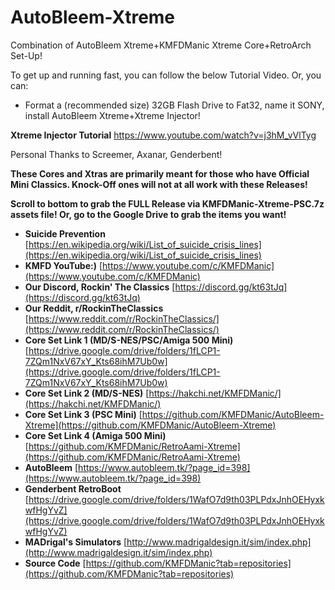 # AutoBleem-Xtreme
Combination of AutoBleem Xtreme+KMFDManic Xtreme Core+RetroArch Set-Up!

To get up and running fast, you can follow the below Tutorial Video.  Or, you can:

- Format a (recommended size) 32GB Flash Drive to Fat32, name it SONY, install AutoBleem Xtreme+Xtreme Injector!

**Xtreme Injector Tutorial**
https://www.youtube.com/watch?v=j3hM_vVlTyg

Personal Thanks to Screemer, Axanar, Genderbent!

**These Cores and Xtras are primarily meant for those who have Official Mini Classics.  Knock-Off ones will not at all work with these Releases!** 

**Scroll to bottom to grab the FULL Release via KMFDManic-Xtreme-PSC.7z assets file!  Or, go to the Google Drive to grab the items you want!**

- **Suicide Prevention** [https://en.wikipedia.org/wiki/List_of_suicide_crisis_lines](https://en.wikipedia.org/wiki/List_of_suicide_crisis_lines)
- **KMFD YouTube:)** [https://www.youtube.com/c/KMFDManic](https://www.youtube.com/c/KMFDManic)
- **Our Discord, Rockin' The Classics** [https://discord.gg/kt63tJq](https://discord.gg/kt63tJq)
- **Our Reddit, r/RockinTheClassics** [https://www.reddit.com/r/RockinTheClassics/](https://www.reddit.com/r/RockinTheClassics/)
- **Core Set Link 1 (MD/S-NES/PSC/Amiga 500 Mini)** [https://drive.google.com/drive/folders/1fLCP1-7ZQm1NxV67xY_Kts68ihM7Ub0w](https://drive.google.com/drive/folders/1fLCP1-7ZQm1NxV67xY_Kts68ihM7Ub0w)
- **Core Set Link 2 (MD/S-NES)** [https://hakchi.net/KMFDManic/](https://hakchi.net/KMFDManic/)
- **Core Set Link 3 (PSC Mini)** [https://github.com/KMFDManic/AutoBleem-Xtreme](https://github.com/KMFDManic/AutoBleem-Xtreme)
- **Core Set Link 4 (Amiga 500 Mini)** [https://github.com/KMFDManic/RetroAami-Xtreme](https://github.com/KMFDManic/RetroAami-Xtreme)
- **AutoBleem** [https://www.autobleem.tk/?page_id=398](https://www.autobleem.tk/?page_id=398)
- **Genderbent RetroBoot** [https://drive.google.com/drive/folders/1WafO7d9th03PLPdxJnhOEHyxkwfHgYvZ](https://drive.google.com/drive/folders/1WafO7d9th03PLPdxJnhOEHyxkwfHgYvZ)
- **MADrigal's Simulators** [http://www.madrigaldesign.it/sim/index.php](http://www.madrigaldesign.it/sim/index.php)
- **Source Code** [https://github.com/KMFDManic?tab=repositories](https://github.com/KMFDManic?tab=repositories)
